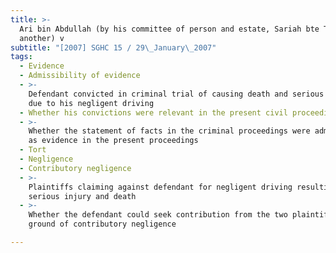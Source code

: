 ```yaml
---
title: >-
  Ari bin Abdullah (by his committee of person and estate, Sariah bte Tarmon and
  another) v
subtitle: "[2007] SGHC 15 / 29\_January\_2007"
tags:
  - Evidence
  - Admissibility of evidence
  - >-
    Defendant convicted in criminal trial of causing death and serious injury
    due to his negligent driving
  - Whether his convictions were relevant in the present civil proceedings
  - >-
    Whether the statement of facts in the criminal proceedings were admissible
    as evidence in the present proceedings
  - Tort
  - Negligence
  - Contributory negligence
  - >-
    Plaintiffs claiming against defendant for negligent driving resulting in
    serious injury and death
  - >-
    Whether the defendant could seek contribution from the two plaintiffs on the
    ground of contributory negligence

---
```


